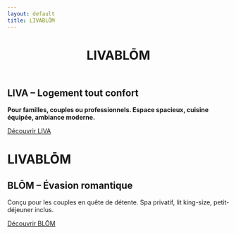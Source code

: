 ```yaml
---
layout: default
title: LIVABLŌM
---
```


<div class="relative flex flex-col md:flex-row h-screen w-screen overflow-hidden">

  <!-- Titre visible uniquement sur desktop, en haut -->
  <header class="hidden md:block absolute top-0 w-full text-center py-6 bg-black z-20">
    <h1 class="text-5xl md:text-6xl font-extrabold tracking-wide text-white drop-shadow-md">LIVABLŌM</h1>
  </header>

  <!-- Partie LIVA -->
  <div class="w-full md:w-1/2 h-1/2 md:h-screen bg-cover bg-center flex flex-col items-center justify-center p-6 text-center text-black" style="background-image: url('{{ site.baseurl }}/assets/images/salon1.jpg');">
    <div class="bg-white/80 backdrop-blur-md p-6 rounded-lg shadow-lg max-w-sm">
      <h2 class="text-3xl font-bold mb-4">LIVA – Logement tout confort</h2>
      <p class="mb-6 text-lg font-semibold text-black">
        <strong>Pour familles, couples ou professionnels. Espace spacieux, cuisine équipée, ambiance moderne.</strong>
      </p>
      <a href="{{ site.baseurl }}/liva" class="bg-black text-white py-2 px-4 rounded hover:bg-gray-800">Découvrir LIVA</a>
    </div>
  </div>

  <!-- Titre centré uniquement sur mobile -->
  <div class="block md:hidden absolute top-1/2 left-1/2 transform -translate-x-1/2 -translate-y-1/2 text-center z-10">
    <h1 class="text-4xl font-extrabold tracking-wide text-white drop-shadow-md">LIVABLŌM</h1>
  </div>

  <!-- Partie BLŌM -->
  <div class="w-full md:w-1/2 h-1/2 md:h-screen bg-cover bg-center text-white flex flex-col items-center justify-center p-6 text-center" style="background-image: url('{{ site.baseurl }}/assets/images/tableromantique.jpg');">
    <div class="bg-black/70 p-4 rounded-lg">
      <h2 class="text-3xl font-bold mb-4">BLŌM – Évasion romantique</h2>
      <p class="mb-6 text-lg max-w-xs">Conçu pour les couples en quête de détente. Spa privatif, lit king-size, petit-déjeuner inclus.</p>
      <a href="{{ site.baseurl }}/blom" class="bg-white text-black py-2 px-4 rounded hover:bg-gray-200">Découvrir BLŌM</a>
    </div>
  </div>

</div>
